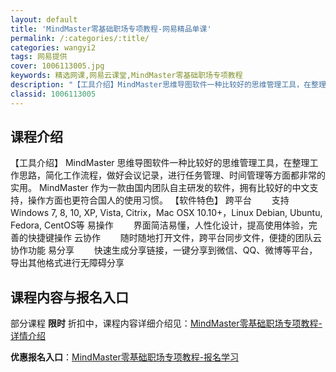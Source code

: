 ```yaml
---
layout: default
title: 'MindMaster零基础职场专项教程-网易精品单课'
permalink: /:categories/:title/
categories: wangyi2
tags: 网易提供
cover: 1006113005.jpg
keywords: 精选网课,网易云课堂,MindMaster零基础职场专项教程
description: "【工具介绍】MindMaster思维导图软件一种比较好的思维管理工具，在整理工作思路，简化工作流程，做好会议记录，进行任务管理、时间管理等方面都非常的实用。MindMaster作为一款由国内"
classid: 1006113005
---
```


## 课程介绍

【工具介绍】
MindMaster   思维导图软件一种比较好的思维管理工具，在整理工作思路，简化工作流程，做好会议记录，进行任务管理、时间管理等方面都非常的实用。  MindMaster   作为一款由国内团队自主研发的软件，拥有比较好的中文支持，操作方面也更符合国人的使用习惯。
【软件特色】
跨平台
　　支持Windows 7, 8, 10, XP, Vista, Citrix，Mac OSX 10.10+，Linux Debian, Ubuntu, Fedora, CentOS等
易操作
　　界面简洁易懂，人性化设计，提高使用体验，完善的快捷键操作
云协作
　　随时随地打开文件，跨平台同步文件，便捷的团队云协作功能
易分享
　　快速生成分享链接，一键分享到微信、QQ、微博等平台，导出其他格式进行无障碍分享

## 课程内容与报名入口

部分课程 **限时** 折扣中，课程内容详细介绍见：[MindMaster零基础职场专项教程-详情介绍](https://study.163.com/course/introduction/1006113005.htm?share=1&shareId=1025206652&utm_campaign=share&utm_medium=iphoneShare&utm_source=&utm_u=1025206652)

**优惠报名入口**：[MindMaster零基础职场专项教程-报名学习](https://study.163.com/course/introduction/1006113005.htm?share=1&shareId=1025206652&utm_campaign=share&utm_medium=iphoneShare&utm_source=&utm_u=1025206652)

